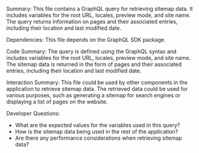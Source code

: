 Summary:
This file contains a GraphQL query for retrieving sitemap data. It includes variables for the root URL, locales, preview mode, and site name. The query returns information on pages and their associated entries, including their location and last modified date.

Dependencies:
This file depends on the GraphQL SDK package.

Code Summary:
The query is defined using the GraphQL syntax and includes variables for the root URL, locales, preview mode, and site name. The sitemap data is returned in the form of pages and their associated entries, including their location and last modified date.

Interaction Summary:
This file could be used by other components in the application to retrieve sitemap data. The retrieved data could be used for various purposes, such as generating a sitemap for search engines or displaying a list of pages on the website.

Developer Questions:
- What are the expected values for the variables used in this query?
- How is the sitemap data being used in the rest of the application?
- Are there any performance considerations when retrieving sitemap data?